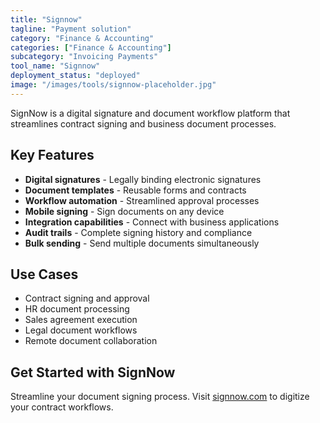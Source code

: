 ```yaml
---
title: "Signnow"
tagline: "Payment solution"
category: "Finance & Accounting"
categories: ["Finance & Accounting"]
subcategory: "Invoicing Payments"
tool_name: "Signnow"
deployment_status: "deployed"
image: "/images/tools/signnow-placeholder.jpg"
---
```

SignNow is a digital signature and document workflow platform that streamlines contract signing and business document processes.

## Key Features

- **Digital signatures** - Legally binding electronic signatures
- **Document templates** - Reusable forms and contracts
- **Workflow automation** - Streamlined approval processes
- **Mobile signing** - Sign documents on any device
- **Integration capabilities** - Connect with business applications
- **Audit trails** - Complete signing history and compliance
- **Bulk sending** - Send multiple documents simultaneously

## Use Cases

- Contract signing and approval
- HR document processing
- Sales agreement execution
- Legal document workflows
- Remote document collaboration

## Get Started with SignNow

Streamline your document signing process. Visit [signnow.com](https://www.signnow.com) to digitize your contract workflows.
